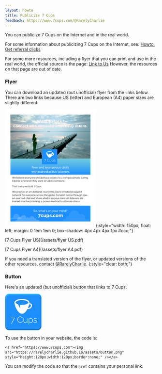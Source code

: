 ```yaml
---
layout: howto
title: Publicize 7 Cups
feedback: https://www.7cups.com/@RarelyCharlie
---
```

You can publicize 7 Cups on the Internet and in the real world.

For some information about publicizing 7 Cups on the Internet, see: [Howto: Get referral clicks](https://rarelycharlie.github.io/howto/referral-clicks)

For some more resources, including a flyer that you can print and use in the real world, the official source is the page: [Link to Us](https://www.7cups.com/about/linktous.php) However, the resources on that page are out of date.

### Flyer

You can download an updated (but unofficial) flyer from the links below. There are two links because US (letter) and European (A4) paper sizes are slightly different.

![flyer thumbnail](/assets/flyer.png){:style="width: 150px; float: left; margin: 0 1em 1em 0; box-shadow: 4px 4px 4px 1px #ccc;"}

[7 Cups Flyer US](/assets/flyer US.pdf)

[7 Cups Flyer A4](/assets/flyer A4.pdf)

If you need a translated version of the flyer, or updated versions of the other resources, contact [@RarelyCharlie](https://www.7cups.com/@RarelyCharlie).
{:style="clear: both;"}

### Button

Here's an updated (but unofficial) button that links to 7 Cups.

![button](/assets/button.png)

To use the button in your website, the code is:

~~~
<a href="https://www.7cups.com"><img src="https://rarelycharlie.github.io/assets/button.png" style="height:120px;width:120px;border:none;" /></a>
~~~

You can modify the code so that the `href` contains your personal link.

